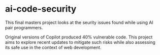 # ai-code-security
This final masters project looks at the seurity issues found while using AI pair programmers. 

Original versions of Copilot produced 40% vulnerable code. This project aims to explore recent updates to mitigate such risks while also assessing its safe use in the context of web development.
